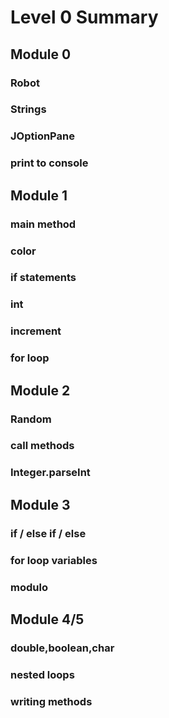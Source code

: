 
# Level 0 Summary
## Module 0
###
### Robot
### Strings
### JOptionPane
### print to console
## Module 1
###
### main method
### color
### if statements
### int
### increment
### for loop
###
## Module 2
###
### Random
### call methods
### Integer.parseInt
## Module 3
###
### if / else if / else
### for loop variables
### modulo
###
###
## Module 4/5
###
### double,boolean,char
### nested loops
### writing methods
  
 


